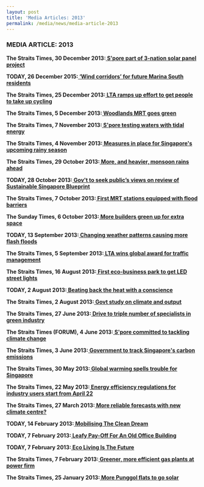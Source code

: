 ```yaml
---
layout: post
title: 'Media Articles: 2013'
permalink: /media/news/media-article-2013
---
```


### MEDIA ARTICLE: 2013

**The Straits Times, 30 December 2013:[<a href="https://www.asiaone.com/singapore/spore-part-3-nation-solar-panel-project" target="_blank"> S'pore part of 3-nation solar panel project</a>](https://www.asiaone.com/singapore/spore-part-3-nation-solar-panel-project)**


**TODAY, 26 December 2015:[<a href="https://www.todayonline.com/singapore/wind-corridors-future-marina-south-residents" target="_blank"> ‘Wind corridors’ for future Marina South residents</a>](https://www.todayonline.com/singapore/wind-corridors-future-marina-south-residents)**


**The Straits Times, 25 December 2013:[<a href="https://www.straitstimes.com/singapore/lta-ramps-up-effort-to-get-people-to-take-up-cycling" target="_blank"> LTA ramps up effort to get people to take up cycling</a>](https://www.straitstimes.com/singapore/lta-ramps-up-effort-to-get-people-to-take-up-cycling)**


**The Straits Times, 5 December 2013:[<a href="https://www.asiaone.com/singapore/woodlands-mrt-goes-green" target="_blank"> Woodlands MRT goes green</a>](https://www.asiaone.com/singapore/woodlands-mrt-goes-green)**


**The Straits Times, 7 November 2013:[<a href="https://www.asiaone.com/singapore/spore-testing-waters-tidal-energy" target="_blank"> S'pore testing waters with tidal energy</a>](https://www.asiaone.com/singapore/spore-testing-waters-tidal-energy)**


**The Straits Times, 4 November 2013:[<a href="https://www.straitstimes.com/singapore/measures-in-place-for-singapores-upcoming-rainy-season" target="_blank"> Measures in place for Singapore's upcoming rainy season</a>](https://www.straitstimes.com/singapore/measures-in-place-for-singapores-upcoming-rainy-season)**


**The Straits Times, 29 October 2013:[<a href="https://www.straitstimes.com/singapore/more-and-heavier-monsoon-rains-ahead" target="_blank"> More, and heavier, monsoon rains ahead</a>](https://www.straitstimes.com/singapore/more-and-heavier-monsoon-rains-ahead)**


**TODAY, 28 October 2013:[<a href="https://www.todayonline.com/singapore/govt-seek-publics-views-review-sustainable-singapore-blueprint" target="_blank"> Gov't to seek public’s views on review of Sustainable Singapore Blueprint</a>](https://www.todayonline.com/singapore/govt-seek-publics-views-review-sustainable-singapore-blueprint)**


**The Straits Times, 7 October 2013:[<a href="https://www.straitstimes.com/singapore/first-mrt-stations-equipped-with-flood-barriers" target="_blank"> First MRT stations equipped with flood barriers</a>](https://www.straitstimes.com/singapore/first-mrt-stations-equipped-with-flood-barriers)**


**The Sunday Times, 6 October 2013:[<a href="https://wildsingaporenews.blogspot.com/2013/10/more-builders-green-up-for-extra-space.html" target="_blank"> More builders green up for extra space</a>](https://wildsingaporenews.blogspot.com/2013/10/more-builders-green-up-for-extra-space.html)**


**TODAY, 13 September 2013:[<a href="https://www.todayonline.com/singapore/changing-weather-patterns-causing-more-flash-floods" target="_blank"> Changing weather patterns causing more flash floods</a>](https://www.todayonline.com/singapore/changing-weather-patterns-causing-more-flash-floods)**


**The Straits Times, 5 September 2013:[<a href="https://www.straitstimes.com/singapore/lta-wins-global-award-for-traffic-management" target="_blank"> LTA wins global award for traffic management</a>](https://www.straitstimes.com/singapore/lta-wins-global-award-for-traffic-management)**


**The Straits Times, 16 August 2013:[<a href="https://www.asiaone.com/singapore/first-eco-business-park-get-led-street-lights" target="_blank"> First eco-business park to get LED street lights</a>](https://www.asiaone.com/singapore/first-eco-business-park-get-led-street-lights)**


**TODAY, 2 August 2013:[<a href="https://www.todayonline.com/daily-focus/science/beating-back-heat-conscience" target="_blank"> Beating back the heat with a conscience</a>](https://www.todayonline.com/daily-focus/science/beating-back-heat-conscience)**


**The Straits Times, 2 August 2013:[<a href="https://www.asiaone.com/singapore/govt-study-climate-and-output" target="_blank"> Govt study on climate and output</a>](https://www.asiaone.com/singapore/govt-study-climate-and-output)**


**The Straits Times, 27 June 2013:[<a href="https://www.asiaone.com/drive-triple-number-specialists-green-industry" target="_blank"> Drive to triple number of specialists in green industry</a>](https://www.asiaone.com/drive-triple-number-specialists-green-industry)**


**The Straits Times (FORUM), 4 June 2013:[<a href="https://www.asiaone.com/node/24004" target="_blank"> S'pore committed to tackling climate change</a>](https://www.asiaone.com/node/24004)**


**The Straits Times, 3 June 2013:[<a href="https://www.straitstimes.com/singapore/government-to-track-singapores-carbon-emissions" target="_blank"> Government to track Singapore's carbon emissions</a>](https://www.straitstimes.com/singapore/government-to-track-singapores-carbon-emissions)**


**The Straits Times, 30 May 2013:[<a href="https://wildsingaporenews.blogspot.com/2013/05/global-warming-spells-trouble-for.html" target="_blank"> Global warming spells trouble for Singapore</a>](https://wildsingaporenews.blogspot.com/2013/05/global-warming-spells-trouble-for.html)**


**The Straits Times, 22 May 2013:[<a href="https://www.straitstimes.com/singapore/energy-efficiency-regulations-for-industry-users-start-from-april-22" target="_blank"> Energy efficiency regulations for industry users start from April 22</a>](https://www.straitstimes.com/singapore/energy-efficiency-regulations-for-industry-users-start-from-april-22)**


**The Straits Times, 27 March 2013:[<a href="https://www.asiaone.com/News/Latest%2BNews/Singapore/Story/A1Story20130327-411721.html" target="_blank"> More reliable forecasts with new climate centre?</a>](https://www.asiaone.com/News/Latest%2BNews/Singapore/Story/A1Story20130327-411721.html)**


**TODAY, 14 February 2013:[<a href="https://www.todayonline.com/business/sme/mobilising-clean-dream" target="_blank"> Mobilising The Clean Dream</a>](https://www.todayonline.com/business/sme/mobilising-clean-dream)**


**TODAY, 7 February 2013:[<a href="https://www.todayonline.com/singapore/leafy-pay-old-office-building" target="_blank"> Leafy Pay-Off For An Old Office Building</a>](https://www.todayonline.com/singapore/leafy-pay-old-office-building)**


**TODAY, 7 February 2013:[<a href="https://www.todayonline.com/singapore/eco-living-future" target="_blank"> Eco Living Is The Future</a>](https://www.todayonline.com/singapore/eco-living-future)**


**The Straits Times, 7 February 2013:[<a href="https://www.asiaone.com/print/News/AsiaOne%2BNews/Business/Story/A1Story20130207-400705.html" target="_blank"> Greener, more efficient gas plants at power firm</a>](https://www.asiaone.com/print/News/AsiaOne%2BNews/Business/Story/A1Story20130207-400705.html)**


**The Straits Times, 25 January 2013:[<a href="https://www.facebook.com/notes/reachsingapore/more-punggol-flats-to-go-solar/10151263329233795/" target="_blank"> More Punggol flats to go solar</a>](https://www.facebook.com/notes/reachsingapore/more-punggol-flats-to-go-solar/10151263329233795/)**
